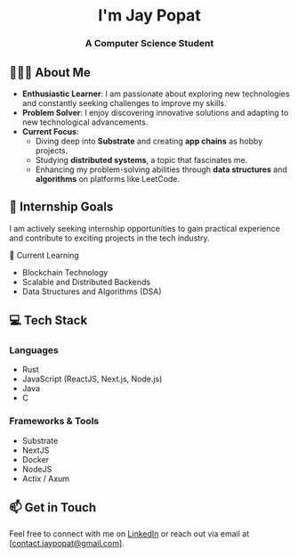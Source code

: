 <h1 align="center">I'm Jay Popat</h1>
<h3 align="center">A Computer Science Student</h3>

## 👨🏻‍💻 About Me

- **Enthusiastic Learner**: I am passionate about exploring new technologies and constantly seeking challenges to improve my skills.
- **Problem Solver**: I enjoy discovering innovative solutions and adapting to new technological advancements.
- **Current Focus**: 
  - Diving deep into **Substrate** and creating **app chains** as hobby projects.
  - Studying **distributed systems**, a topic that fascinates me.
  - Enhancing my problem-solving abilities through **data structures** and **algorithms** on platforms like LeetCode.

## 💼 Internship Goals

I am actively seeking internship opportunities to gain practical experience and contribute to exciting projects in the tech industry.

🌱 Current Learning

- Blockchain Technology
- Scalable and Distributed Backends
- Data Structures and Algorithms (DSA)

## 💻 Tech Stack

### Languages
- Rust
- JavaScript (ReactJS, Next.js, Node.js)
- Java
- C

### Frameworks & Tools
- Substrate
- NextJS
- Docker
- NodeJS
- Actix / Axum

## 📫 Get in Touch

Feel free to connect with me on [LinkedIn](https://www.linkedin.com/in/jaypopat1) or reach out via email at [contact.jaypopat@gmail.com].
